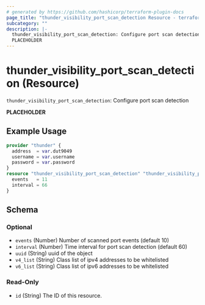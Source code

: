 ```yaml
---
# generated by https://github.com/hashicorp/terraform-plugin-docs
page_title: "thunder_visibility_port_scan_detection Resource - terraform-provider-thunder"
subcategory: ""
description: |-
  thunder_visibility_port_scan_detection: Configure port scan detection
  PLACEHOLDER
---
```


# thunder_visibility_port_scan_detection (Resource)

`thunder_visibility_port_scan_detection`: Configure port scan detection

__PLACEHOLDER__

## Example Usage

```terraform
provider "thunder" {
  address  = var.dut9049
  username = var.username
  password = var.password
}
resource "thunder_visibility_port_scan_detection" "thunder_visibility_port_scan_detection" {
  events   = 11
  interval = 66
}
```

<!-- schema generated by tfplugindocs -->
## Schema

### Optional

- `events` (Number) Number of scanned port events (default 10)
- `interval` (Number) Time interval for port scan detection (default 60)
- `uuid` (String) uuid of the object
- `v4_list` (String) Class list of ipv4 addresses to be whitelisted
- `v6_list` (String) Class list of ipv6 addresses to be whitelisted

### Read-Only

- `id` (String) The ID of this resource.


